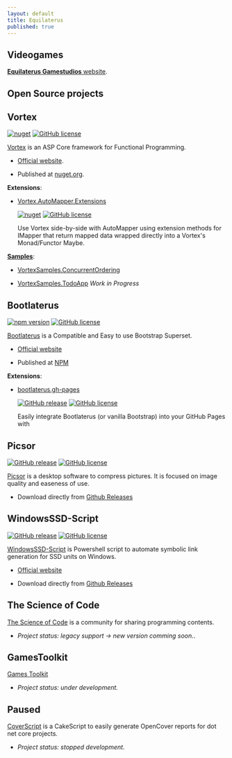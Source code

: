 ```yaml
---
layout: default
title: Equilaterus
published: true
---
```


## Videogames

[**Equilaterus Gamestudios** website](https://equilaterus.azurewebsites.net/). 

## Open Source projects

## Vortex

[![nuget](https://img.shields.io/nuget/v/Equilaterus.Vortex.svg)](https://www.nuget.org/packages/Equilaterus.Vortex/) [![GitHub license](https://img.shields.io/github/license/equilaterus/Vortex.svg)](https://github.com/equilaterus/Vortex/blob/master/LICENSE)

[Vortex](https://github.com/equilaterus/Vortex) is an ASP Core framework for Functional Programming.

* [Official website](https://equilaterus.github.io/Vortex/).

* Published at [nuget.org](https://www.nuget.org/packages/Equilaterus.Vortex/).

**Extensions**:

* [Vortex.AutoMapper.Extensions](https://github.com/equilaterus/Vortex.AutoMapper.Extensions)

  [![nuget](https://img.shields.io/nuget/v/Equilaterus.Vortex.AutoMapper.Extensions.svg)](https://www.nuget.org/packages/Equilaterus.Vortex.AutoMapper.Extensions/)  [![GitHub license](https://img.shields.io/github/license/equilaterus/Vortex.AutoMapper.Extensions.svg)](https://github.com/equilaterus/Vortex.AutoMapper.Extensions/blob/master/LICENSE)

  Use Vortex side-by-side with AutoMapper using extension methods for IMapper that return mapped data wrapped directly into a Vortex's Monad/Functor Maybe.

[**Samples**](https://github.com/equilaterus/Vortex.Samples):

* [VortexSamples.ConcurrentOrdering](https://github.com/equilaterus/VortexSamples.ConcurrentOrdering)

* [VortexSamples.TodoApp](https://github.com/equilaterus/VortexSamples.TodoApp) *Work in Progress*

## Bootlaterus

[![npm version](https://badge.fury.io/js/bootlaterus.svg)](https://badge.fury.io/js/bootlaterus) [![GitHub license](https://img.shields.io/github/license/equilaterus/bootlaterus.svg)](https://github.com/equilaterus/bootlaterus/blob/master/LICENSE)

[Bootlaterus](https://github.com/equilaterus/bootlaterus) is a Compatible and Easy to use Bootstrap Superset.

* [Official website](https://equilaterus.github.io/bootlaterus/)

* Published at [NPM](https://www.npmjs.com/package/bootlaterus)

**Extensions**:

* [bootlaterus.gh-pages](https://github.com/equilaterus/bootlaterus.gh-pages)

  [![GitHub release](https://img.shields.io/github/tag/equilaterus/bootlaterus.gh-pages.svg)](https://GitHub.com/equilaterus/bootlaterus.gh-pages/releases/) [![GitHub license](https://img.shields.io/github/license/equilaterus/bootlaterus.gh-pages.svg)](https://github.com/equilaterus/bootlaterus.gh-pages/blob/master/LICENSE)

  Easily integrate Bootlaterus (or vanilla Bootstrap) into your GitHub Pages with 

## Picsor

[![GitHub release](https://img.shields.io/github/tag/equilaterus/picsor.svg)](https://GitHub.com/equilaterus/picsor/releases/) [![GitHub license](https://img.shields.io/github/license/equilaterus/picsor.svg)](https://github.com/equilaterus/picsor/blob/master/LICENSE)

[Picsor](https://github.com/equilaterus/Picsor) is a desktop software to compress pictures. It is focused on image quality and easeness of use.

* Download directly from [Github Releases](https://github.com/equilaterus/Picsor/releases)

## WindowsSSD-Script

[![GitHub release](https://img.shields.io/github/tag/equilaterus/WindowsSSD-Script.svg)](https://GitHub.com/equilaterus/WindowsSSD-Script/releases/) [![GitHub license](https://img.shields.io/github/license/equilaterus/WindowsSSD-Script.svg)](https://github.com/equilaterus/WindowsSSD-Script/blob/master/LICENSE)

[WindowsSSD-Script](https://github.com/equilaterus/WindowsSSD-Script) is Powershell script to automate symbolic link generation for SSD units on Windows.

* [Official website](https://equilaterus.github.io/WindowsSSD-Script/)

* Download directly from [Github Releases](https://github.com/equilaterus/WindowsSSD-Script/releases)

## The Science of Code

[The Science of Code](http://thescienceofcode.com) is a community for sharing programming contents.
  * *Project status: legacy support -> new version comming soon.*.

## GamesToolkit

[Games Toolkit](https://github.com/gamestoolkit)
  
* *Project status: under development.*


## Paused

[CoverScript](https://github.com/equilaterus/CoverScript) is a CakeScript to easily generate OpenCover reports for dot net core projects. 

* *Project status: stopped development.*


